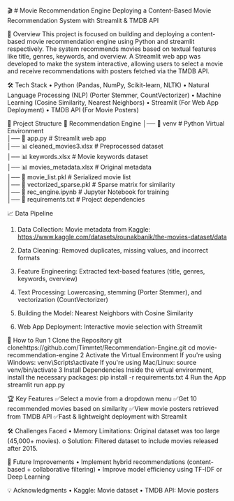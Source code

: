 🎬 # Movie Recommendation Engine
Deploying a Content-Based Movie Recommendation System with Streamlit & TMDB API

📌 Overview
This project is focused on building and deploying a content-based movie recommendation engine using Python and streamlit respectively. The system recommends movies based on textual features like title, genres, keywords, and overview. A Streamlit web app was developed to make the system interactive, allowing users to select a movie and receive recommendations with posters fetched via the TMDB API.

🛠 Tech Stack
•	Python (Pandas, NumPy, Scikit-learn, NLTK)
•	Natural Language Processing (NLP) (Porter Stemmer, CountVectorizer)
•	Machine Learning (Cosine Similarity, Nearest Neighbors)
•	Streamlit (For Web App Deployment)
•	TMDB API (For Movie Posters)

📂 Project Structure
📂 Recommendation Engine
│── 📁 venv                      # Python Virtual Environment  
│── 📜 app.py                    # Streamlit web app  
│── 📊 cleaned_movies3.xlsx       # Preprocessed dataset  
│── 📊 keywords.xlsx              # Movie keywords dataset  
│── 📊 movies_metadata.xlsx       # Original metadata  
│── 📜 movie_list.pkl             # Serialized movie list  
│── 📜 vectorized_sparse.pkl      # Sparse matrix for similarity  
│── 📜 rec_engine.ipynb           # Jupyter Notebook for training  
│── 📜 requirements.txt           # Project dependencies  


📈 Data Pipeline
1.	Data Collection: Movie metadata from Kaggle: https://www.kaggle.com/datasets/rounakbanik/the-movies-dataset/data

2.	Data Cleaning: Removed duplicates, missing values, and incorrect formats
3.	Feature Engineering: Extracted text-based features (title, genres, keywords, overview)
4.	Text Processing: Lowercasing, stemming (Porter Stemmer), and vectorization (CountVectorizer)
5.	Building the Model: Nearest Neighbors with Cosine Similarity
6.	Web App Deployment: Interactive movie selection with Streamlit

🚀 How to Run
1️ Clone the Repository
git clonehttps://github.com/Timmtet/Recommendation-Engine.git
cd movie-recommendation-engine
2️ Activate the Virtual Environment
If you're using Windows:
venv\Scripts\activate
If you're using Mac/Linux:
source venv/bin/activate
3️  Install Dependencies
Inside the virtual environment, install the necessary packages:
pip install -r requirements.txt
4️ Run the App
streamlit run app.py

🏆 Key Features
✅Select a movie from a dropdown menu
✅Get 10 recommended movies based on similarity
✅View movie posters retrieved from TMDB API
✅Fast & lightweight deployment with Streamlit

🛠 Challenges Faced
•	Memory Limitations: Original dataset was too large (45,000+ movies). 
o	Solution: Filtered dataset to include movies released after 2015.

🎯 Future Improvements
•	Implement hybrid recommendations (content-based + collaborative filtering)
•	Improve model efficiency using TF-IDF or Deep Learning

💡 Acknowledgments
•	Kaggle: Movie dataset
•	TMDB API: Movie posters
